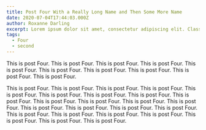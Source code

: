 ```yaml
---
title: Post Four With a Really Long Name and Then Some More Name
date: 2020-07-04T17:44:03.000Z
author: Roxanne Darling
excerpt: Lorem ipsum dolor sit amet, consectetur adipiscing elit. Class aptent taciti sociosqu ad litora torquent per conubia nostra, per inceptos himenaeos nostra, per inceptos himenaeos.
tags:
  - Four
  - second
---
```


This is post Four. This is post Four. This is post Four. This is post Four. This is post Four. This is post Four. This is post Four. This is post Four. This is post Four. This is post Four.

This is post Four. This is post Four. This is post Four. This is post Four. This is post Four. This is post Four. This is post Four. This is post Four. This is post Four. This is post Four. This is post Four. This is post Four. This is post Four. This is post Four. This is post Four. This is post Four. This is post Four. This is post Four. This is post Four. This is post Four. This is post Four. This is post Four. This is post Four. This is post Four.
